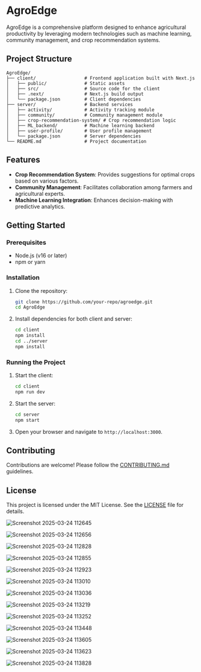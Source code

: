 # AgroEdge

AgroEdge is a comprehensive platform designed to enhance agricultural productivity by leveraging modern technologies such as machine learning, community management, and crop recommendation systems.

## Project Structure

```
AgroEdge/
├── client/                  # Frontend application built with Next.js
│   ├── public/              # Static assets
│   ├── src/                 # Source code for the client
│   ├── .next/               # Next.js build output
│   └── package.json         # Client dependencies
├── server/                  # Backend services
│   ├── activity/            # Activity tracking module
│   ├── community/           # Community management module
│   ├── crop-recommendation-system/ # Crop recommendation logic
│   ├── ML_backend/          # Machine learning backend
│   ├── user-profile/        # User profile management
│   └── package.json         # Server dependencies
└── README.md                # Project documentation
```

## Features

- **Crop Recommendation System**: Provides suggestions for optimal crops based on various factors.
- **Community Management**: Facilitates collaboration among farmers and agricultural experts.
- **Machine Learning Integration**: Enhances decision-making with predictive analytics.

## Getting Started

### Prerequisites

- Node.js (v16 or later)
- npm or yarn

### Installation

1. Clone the repository:

   ```sh
   git clone https://github.com/your-repo/agroedge.git
   cd AgroEdge
   ```

2. Install dependencies for both client and server:

   ```sh
   cd client
   npm install
   cd ../server
   npm install
   ```

### Running the Project

1. Start the client:

   ```sh
   cd client
   npm run dev
   ```

2. Start the server:

   ```sh
   cd server
   npm start
   ```

3. Open your browser and navigate to `http://localhost:3000`.

## Contributing

Contributions are welcome! Please follow the [CONTRIBUTING.md](CONTRIBUTING.md) guidelines.

## License

This project is licensed under the MIT License. See the [LICENSE](LICENSE) file for details.

![Screenshot 2025-03-24 112645](https://github.com/user-attachments/assets/76ead71f-b45c-4ec8-a79b-ec273e0587df)

![Screenshot 2025-03-24 112656](https://github.com/user-attachments/assets/03706510-ea06-4bec-b2e0-000d77fb9e6b)

![Screenshot 2025-03-24 112828](https://github.com/user-attachments/assets/59297bdf-852b-4933-9c16-91fbe2e31f9c)

![Screenshot 2025-03-24 112855](https://github.com/user-attachments/assets/ebc10346-a69e-4b99-a082-7d6fe22291c2)

![Screenshot 2025-03-24 112923](https://github.com/user-attachments/assets/fce0e396-a9f2-4470-921c-d7d6e27c13a0)

![Screenshot 2025-03-24 113010](https://github.com/user-attachments/assets/e1d5cefe-cb2b-4406-90e7-cdf51378eb95)

![Screenshot 2025-03-24 113036](https://github.com/user-attachments/assets/3e73130d-f439-46b6-b8e4-3c7ea882eeb2)

![Screenshot 2025-03-24 113219](https://github.com/user-attachments/assets/b72756a2-1914-4180-a8ca-6cae03ffc3f4)

![Screenshot 2025-03-24 113252](https://github.com/user-attachments/assets/2551c637-eaf6-4243-9061-da05cad0f788)

![Screenshot 2025-03-24 113448](https://github.com/user-attachments/assets/c810829d-b53f-47de-9df8-c6aec5193619)

![Screenshot 2025-03-24 113605](https://github.com/user-attachments/assets/d84ed966-2e66-4f63-a2b9-ca6138240fd7)

![Screenshot 2025-03-24 113623](https://github.com/user-attachments/assets/b80f9723-26bc-460f-8207-098f1824b727)

![Screenshot 2025-03-24 113828](https://github.com/user-attachments/assets/49b158eb-6b80-461d-a7f1-edcbf1777aef)
















